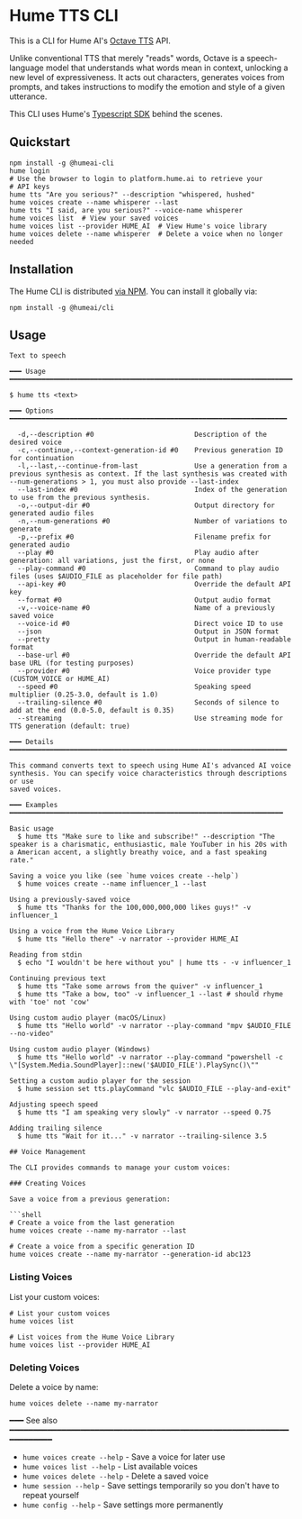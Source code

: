 # Hume TTS CLI

This is a CLI for Hume AI's [Octave TTS](https://hume.ai/blog/octave-the-first-text-to-speech-model-that-understands-what-it-s-saying) API.

Unlike conventional TTS that merely "reads" words, Octave is a speech-language model that understands what words mean in context, unlocking a new level of expressiveness. It acts out characters, generates voices from prompts, and takes instructions to modify the emotion and style of a given utterance.

This CLI uses Hume's [Typescript SDK](https://github.com/humeai/hume-typescript-sdk) behind the scenes.

## Quickstart

```shell
npm install -g @humeai-cli
hume login
# Use the browser to login to platform.hume.ai to retrieve your
# API keys
hume tts "Are you serious?" --description "whispered, hushed"
hume voices create --name whisperer --last
hume tts "I said, are you serious?" --voice-name whisperer
hume voices list  # View your saved voices
hume voices list --provider HUME_AI  # View Hume's voice library
hume voices delete --name whisperer  # Delete a voice when no longer needed
```

## Installation

The Hume CLI is distributed [via NPM](https://www.npmjs.com/package/@humeai/cli). You can install it globally via:

```shell
npm install -g @humeai/cli
```

## Usage

```
Text to speech

━━━ Usage ━━━━━━━━━━━━━━━━━━━━━━━━━━━━━━━━━━━━━━━━━━━━━━━━━━━━━━━━━━━━━━━━━━━━━━━

$ hume tts <text>

━━━ Options ━━━━━━━━━━━━━━━━━━━━━━━━━━━━━━━━━━━━━━━━━━━━━━━━━━━━━━━━━━━━━━━━━━━━━

  -d,--description #0                         Description of the desired voice
  -c,--continue,--context-generation-id #0    Previous generation ID for continuation
  -l,--last,--continue-from-last              Use a generation from a previous synthesis as context. If the last synthesis was created with --num-generations > 1, you must also provide --last-index
  --last-index #0                             Index of the generation to use from the previous synthesis.
  -o,--output-dir #0                          Output directory for generated audio files
  -n,--num-generations #0                     Number of variations to generate
  -p,--prefix #0                              Filename prefix for generated audio
  --play #0                                   Play audio after generation: all variations, just the first, or none
  --play-command #0                           Command to play audio files (uses $AUDIO_FILE as placeholder for file path)
  --api-key #0                                Override the default API key
  --format #0                                 Output audio format
  -v,--voice-name #0                          Name of a previously saved voice
  --voice-id #0                               Direct voice ID to use
  --json                                      Output in JSON format
  --pretty                                    Output in human-readable format
  --base-url #0                               Override the default API base URL (for testing purposes)
  --provider #0                               Voice provider type (CUSTOM_VOICE or HUME_AI)
  --speed #0                                  Speaking speed multiplier (0.25-3.0, default is 1.0)
  --trailing-silence #0                       Seconds of silence to add at the end (0.0-5.0, default is 0.35)
  --streaming                                 Use streaming mode for TTS generation (default: true)

━━━ Details ━━━━━━━━━━━━━━━━━━━━━━━━━━━━━━━━━━━━━━━━━━━━━━━━━━━━━━━━━━━━━━━━━━━━━

This command converts text to speech using Hume AI's advanced AI voice
synthesis. You can specify voice characteristics through descriptions or use
saved voices.

━━━ Examples ━━━━━━━━━━━━━━━━━━━━━━━━━━━━━━━━━━━━━━━━━━━━━━━━━━━━━━━━━━━━━━━━━━━━

Basic usage
  $ hume tts "Make sure to like and subscribe!" --description "The speaker is a charismatic, enthusiastic, male YouTuber in his 20s with a American accent, a slightly breathy voice, and a fast speaking rate."

Saving a voice you like (see `hume voices create --help`)
  $ hume voices create --name influencer_1 --last

Using a previously-saved voice
  $ hume tts "Thanks for the 100,000,000,000 likes guys!" -v influencer_1
  
Using a voice from the Hume Voice Library
  $ hume tts "Hello there" -v narrator --provider HUME_AI

Reading from stdin
  $ echo "I wouldn't be here without you" | hume tts - -v influencer_1

Continuing previous text
  $ hume tts "Take some arrows from the quiver" -v influencer_1
  $ hume tts "Take a bow, too" -v influencer_1 --last # should rhyme with 'toe' not 'cow'

Using custom audio player (macOS/Linux)
  $ hume tts "Hello world" -v narrator --play-command "mpv $AUDIO_FILE --no-video"

Using custom audio player (Windows)
  $ hume tts "Hello world" -v narrator --play-command "powershell -c \"[System.Media.SoundPlayer]::new('$AUDIO_FILE').PlaySync()\""

Setting a custom audio player for the session
  $ hume session set tts.playCommand "vlc $AUDIO_FILE --play-and-exit"

Adjusting speech speed
  $ hume tts "I am speaking very slowly" -v narrator --speed 0.75

Adding trailing silence
  $ hume tts "Wait for it..." -v narrator --trailing-silence 3.5

## Voice Management

The CLI provides commands to manage your custom voices:

### Creating Voices

Save a voice from a previous generation:

```shell
# Create a voice from the last generation
hume voices create --name my-narrator --last

# Create a voice from a specific generation ID
hume voices create --name my-narrator --generation-id abc123
```

### Listing Voices

List your custom voices:

```shell
# List your custom voices
hume voices list

# List voices from the Hume Voice Library
hume voices list --provider HUME_AI
```

### Deleting Voices

Delete a voice by name:

```shell
hume voices delete --name my-narrator
```

━━━ See also ━━━━━━━━━━━━━━━━━━━━━━━━━━━━━━━━━━━━━━━━━━━━━━━━━━━━━━━━━━━━━━━━━━━━
  * `hume voices create --help` - Save a voice for later use
  * `hume voices list --help` - List available voices
  * `hume voices delete --help` - Delete a saved voice
  * `hume session --help` - Save settings temporarily so you don't have to repeat yourself
  * `hume config --help` - Save settings more permanently
```

